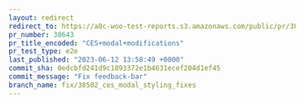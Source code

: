 ```yaml
---
layout: redirect
redirect_to: https://a8c-woo-test-reports.s3.amazonaws.com/public/pr/38643/e2e/index.html
pr_number: 38643
pr_title_encoded: "CES+modal+modifications"
pr_test_type: e2e
last_published: "2023-06-12 13:58:49 +0000"
commit_sha: 0edcbfd241d9c1893372e1b4631ecef204d1ef45
commit_message: "Fix feedback-bar"
branch_name: fix/38502_ces_modal_styling_fixes
---
```

